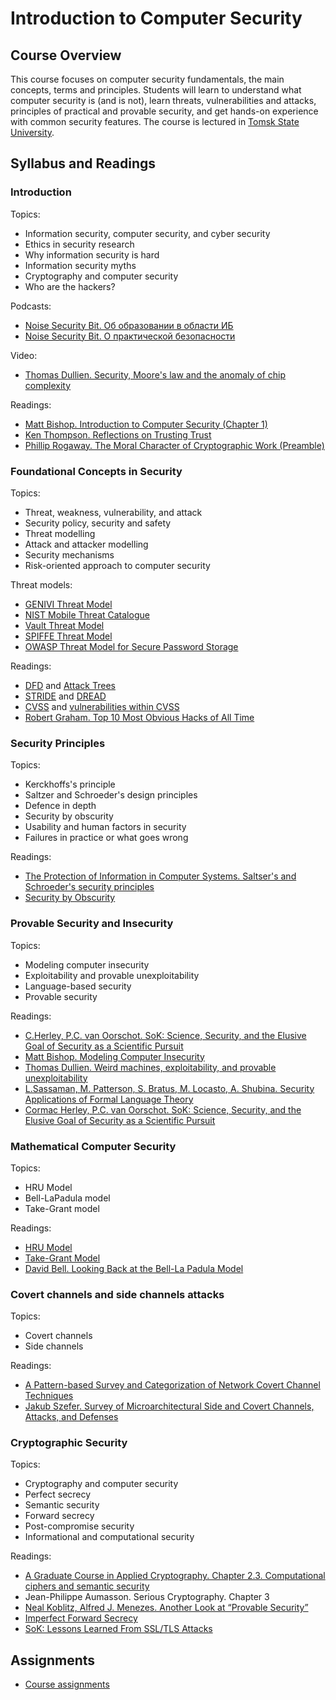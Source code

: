# Introduction to Computer Security

## Course Overview

This course focuses on computer security fundamentals, the main concepts, terms and principles. Students will learn to understand what computer security is (and is not), learn threats, vulnerabilities and attacks, principles of practical and provable security,  and get hands-on experience with common security features.
The course is lectured in [Tomsk State University](http://en.tsu.ru).

## Syllabus and Readings

### Introduction
Topics:
* Information security, computer security, and cyber security
* Ethics in security research
* Why information security is hard
* Information security myths
* Cryptography and computer security
* Who are the hackers?

Podcasts:
* [Noise Security Bit. Об образовании в области ИБ](http://noisebit.podster.fm/6)
* [Noise Security Bit. О практической безопасности](http://noisebit.podster.fm/3)

Video:
* [Thomas Dullien. Security, Moore's law and the anomaly of chip complexity](https://www.err.ee/836236/video-google-0-projekti-tarkvarainseneri-ettekanne-cyconil)

Readings:  
* [Matt Bishop. Introduction to Computer Security (Chapter 1)](http://nob.cs.ucdavis.edu/book/book-intro/)
* [Ken Thompson. Reflections on Trusting Trust](https://www.cs.cmu.edu/~rdriley/487/papers/Thompson_1984_ReflectionsonTrustingTrust.pdf)
* [Phillip Rogaway. The Moral Character of Cryptographic Work (Preamble)](http://web.cs.ucdavis.edu/~rogaway/papers/moral-fn.pdf)

### Foundational Concepts in Security
Topics:
* Threat, weakness, vulnerability, and attack
* Security policy, security and safety
* Threat modelling
* Attack and attacker modelling
* Security mechanisms
* Risk-oriented approach to computer security

Threat models:
* [GENIVI Threat Model](https://at.projects.genivi.org/wiki/display/SEC/Threat+Model)
* [NIST Mobile Threat Catalogue](https://pages.nist.gov/mobile-threat-catalogue/)
* [Vault Threat Model](https://www.vaultproject.io/docs/internals/security.html)
* [SPIFFE Threat Model](https://docs.google.com/spreadsheets/d/1M2AgqBQTlZSfCL7La2Kz8KhD1M17rbV_OJZN_POQVGg/edit?usp=sharing)
* [OWASP Threat Model for Secure Password Storage](https://www.owasp.org/images/1/12/Secure_Password_Storage.pdf)

Readings:
* [DFD](https://www.owasp.org/index.php/Application_Threat_Modeling) and [Attack Trees](https://en.wikipedia.org/wiki/Attack_tree)
* [STRIDE](http://msdn.microsoft.com/en-us/library/ee823899(v=cs.20).aspx) and [DREAD](http://msdn.microsoft.com/en-us/library/ff648644.aspx)
* [CVSS](https://www.first.org/cvss/calculator/3.0) and [vulnerabilities within CVSS](https://www.first.org/cvss/examples)
* [Robert Graham. Top 10 Most Obvious Hacks of All Time](https://blog.erratasec.com/2017/07/top-10-most-obvious-hacks-of-all-time.html)

### Security Principles
Topics:
* Kerckhoffs's principle
* Saltzer and Schroeder's design principles
* Defence in depth
* Security by obscurity
* Usability and human factors in security 
* Failures in practice or what goes wrong

Readings:
* [The Protection of Information in Computer Systems. Saltser's and Schroeder's security principles](http://www.cs.virginia.edu/~evans/cs551/saltzer/)
* [Security by Obscurity](https://danielmiessler.com/study/security-by-obscurity/)

### Provable Security and Insecurity
Topics: 
* Modeling computer insecurity
* Exploitability and provable unexploitability
* Language-based security
* Provable security

Readings:
* [C.Herley, P.C. van Oorschot. SoK: Science, Security, and the Elusive Goal of Security as a Scientific Pursuit](https://www.microsoft.com/en-us/research/wp-content/uploads/2017/03/scienceAndSecuritySoK.pdf)
* [Matt Bishop. Modeling Computer Insecurity](http://nob.cs.ucdavis.edu/bishop/notes/2008-cse-14/2008-cse-14.pdf)
* [Thomas Dullien. Weird machines, exploitability, and provable unexploitability](http://www.dullien.net/thomas/weird-machines-exploitability.pdf)
* [L.Sassaman, M. Patterson, S. Bratus, M. Locasto, A. Shubina. Security Applications of Formal Language Theory](http://www.langsec.org/papers/langsec-tr.pdf)
* [Cormac Herley, P.C. van Oorschot. SoK: Science, Security, and the Elusive Goal of Security as a Scientific Pursuit](https://www.ieee-security.org/TC/SP2017/papers/165.pdf)

### Mathematical Computer Security
Topics:
* HRU Model
* Bell-LaPadula model
* Take-Grant model

Readings:
* [HRU Model](http://dl.acm.org/citation.cfm?doid=360303.360333)
* [Take-Grant Model](http://www.cs.nmt.edu/~doshin/t/s06/cs589/pub/2.JLS-TG.pdf)
* [David Bell. Looking Back at the Bell-La Padula Model](https://www.acsac.org/2005/papers/Bell.pdf) 
 
### Covert channels and side channels attacks
Topics:
* Covert channels
* Side channels

Readings:
* [A Pattern-based Survey and Categorization of Network Covert Channel Techniques](https://arxiv.org/abs/1406.2901)
* [Jakub Szefer. Survey of Microarchitectural Side and Covert Channels, Attacks, and Defenses](https://eprint.iacr.org/2016/479.pdf) 

### Cryptographic Security
Topics:
* Cryptography and computer security
* Perfect secrecy
* Semantic security
* Forward secrecy
* Post-compromise security
* Informational and computational security

Readings:
* [A Graduate Course in Applied Cryptography. Chapter 2.3. Computational ciphers and semantic security](https://crypto.stanford.edu/~dabo/cryptobook/BonehShoup_0_4.pdf)
* Jean-Philippe Aumasson. Serious Cryptography. Chapter 3
* [Neal Koblitz, Alfred J. Menezes. Another Look at “Provable Security”](https://eprint.iacr.org/2004/152.pdf)
* [Imperfect Forward Secrecy](https://weakdh.org/imperfect-forward-secrecy.pdf)
* [SoK: Lessons Learned From SSL/TLS Attacks](https://www.ei.ruhr-uni-bochum.de/media/nds/veroeffentlichungen/2013/08/19/paper.pdf)

## Assignments
* [Course assignments](assignments.md)

